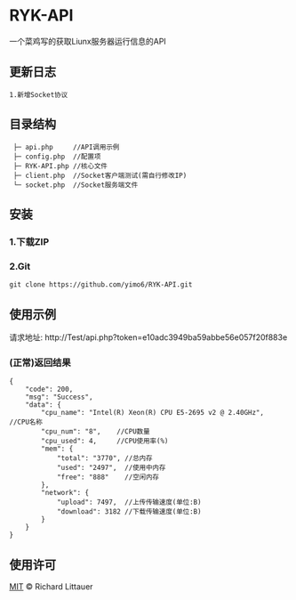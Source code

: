 # RYK-API

一个菜鸡写的获取Liunx服务器运行信息的API

## 更新日志
    1.新增Socket协议

## 目录结构

```
 ├─ api.php     //API调用示例
 ├─ config.php  //配置项
 ├─ RYK-API.php //核心文件
 ├─ client.php  //Socket客户端测试(需自行修改IP)
 └─ socket.php  //Socket服务端文件
```

## 安装

### 1.下载ZIP

### 2.Git

```
git clone https://github.com/yimo6/RYK-API.git
```


## 使用示例

请求地址: http://Test/api.php?token=e10adc3949ba59abbe56e057f20f883e

### (正常)返回结果
```
{
	"code": 200,
	"msg": "Success",
	"data": {
		"cpu_name": "Intel(R) Xeon(R) CPU E5-2695 v2 @ 2.40GHz",  //CPU名称
		"cpu_num": "8",    //CPU数量
		"cpu_used": 4,     //CPU使用率(%)
		"mem": {
			"total": "3770", //总内存
			"used": "2497",  //使用中内存
			"free": "888"    //空闲内存
		},
		"network": {
			"upload": 7497,  //上传传输速度(单位:B)
			"download": 3182 //下载传输速度(单位:B)
		}
	}
}
```

## 使用许可

[MIT](LICENSE) © Richard Littauer
